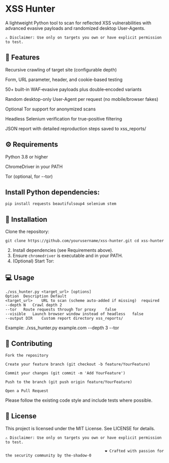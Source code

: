 # XSS Hunter

A lightweight Python tool to scan for reflected XSS vulnerabilities with advanced evasive payloads and randomized desktop User-Agents.

    ⚠️ Disclaimer: Use only on targets you own or have explicit permission to test.

## 🔎 Features

  Recursive crawling of target site (configurable depth)

  Form, URL parameter, header, and cookie-based testing

  50+ built-in WAF‑evasive payloads plus double‑encoded variants

  Random desktop-only User-Agent per request (no mobile/browser fakes)

  Optional Tor support for anonymized scans

  Headless Selenium verification for true-positive filtering

  JSON report with detailed reproduction steps saved to xss_reports/

## ⚙️ Requirements

  Python 3.8 or higher

  ChromeDriver in your PATH

  Tor (optional, for --tor)

## Install Python dependencies:

    pip install requests beautifulsoup4 selenium stem

## 🚀 Installation

  Clone the repository:

    git clone https://github.com/yourusername/xss-hunter.git cd xss-hunter
    
  2. Install dependencies (see Requirements above).
  3. Ensure `chromedriver` is executable and in your PATH.
  4. (Optional) Start Tor:

## 💻 Usage
    ./xss_hunter.py <target_url> [options]
    Option	Description	Default
    <target_url>	URL to scan (scheme auto-added if missing)	required
    --depth N	Crawl depth	2
    --tor	Route requests through Tor proxy	false
    --visible	Launch browser window instead of headless	false
    --output DIR	Custom report directory	xss_reports/

Example:
    ./xss_hunter.py example.com --depth 3 --tor

## 🤝 Contributing

    Fork the repository

    Create your feature branch (git checkout -b feature/YourFeature)

    Commit your changes (git commit -m 'Add YourFeature')

    Push to the branch (git push origin feature/YourFeature)

    Open a Pull Request

Please follow the existing code style and include tests where possible.

## 📄 License

This project is licensed under the MIT License. See LICENSE for details.

    ⚠️ Disclaimer: Use only on targets you own or have explicit permission to test.

                                                ❤️ Crafted with passion for the security community by the-shadow-0

